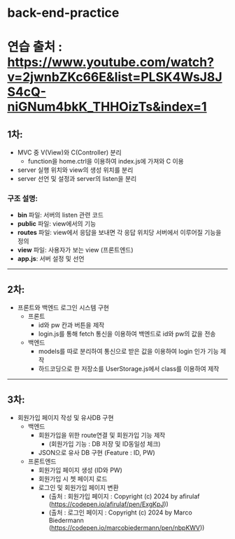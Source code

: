 # back-end-practice
# 연습 출처 : https://www.youtube.com/watch?v=2jwnbZKc66E&list=PLSK4WsJ8JS4cQ-niGNum4bkK_THHOizTs&index=1

## 1차:

- MVC 중 V(View)와 C(Controller) 분리
  - function을 home.ctrl을 이용하여 index.js에 가져와 C 이용
- server 실행 위치와 view의 생성 위치를 분리
- server 선언 및 설정과 server의 listen을 분리

### 구조 설명:

- **bin** 파일: 서버의 listen 관련 코드
- **public** 파일: view에서의 기능
- **routes** 파일: view에서 응답을 보내면 각 응답 위치당 서버에서 이루어질 기능을 정의
- **view** 파일: 사용자가 보는 view (프론트엔드)
- **app.js**: 서버 설정 및 선언

-----------------------------------------------------------------------------------------

## 2차:

- 프론트와 백엔드 로그인 시스템 구현
  - 프론트
    - id와 pw 칸과 버튼을 제작
    - login.js를 통해 fetch 통신을 이용하여 백엔드로 id와 pw의 값을 전송
  - 백엔드
    - models를 따로 분리하여 통신으로 받은 값을 이용하여 login 인가 기능 제작
    - 하드코딩으로 한 저장소를 UserStorage.js에서 class를 이용하여 제작 
  
-----------------------------------------------------------------------------------------

## 3차:
- 회원가입 페이지 작성 및 유사DB 구현
  - 백엔드
    - 회원가입을 위한 route연결 및 회원가입 기능 제작
      - (회원가입 기능 : DB 저장 및 ID동일성 체크)
    - JSON으로 유사 DB 구현 (Feature : ID, PW)
  - 프론트엔드
    - 회원가입 페이지 생성 (ID와 PW)
    - 회원가입 시 쳇 페이지 로드 
    - 로그인 및 회원가입 페이지 변환
      - (출처 : 회원가입 페이지 : Copyright (c) 2024 by afirulaf (https://codepen.io/afirulaf/pen/ExgKpJ))
      - (출처 : 로그인 페이지 : Copyright (c) 2024 by Marco Biedermann (https://codepen.io/marcobiedermann/pen/nbpKWV))